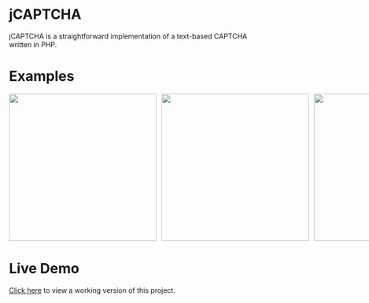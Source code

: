 # jCAPTCHA
jCAPTCHA is a straightforward implementation of a text-based CAPTCHA written in PHP.

# Examples
<div style="display: flex">
    <img src="https://raw.githubusercontent.com/workingPlock/jCAPTCHA/main/examples/1.png" style="width: 300px; margin-right: 10px">
    <img src="https://raw.githubusercontent.com/workingPlock/jCAPTCHA/main/examples/2.png" style="width: 300px; margin-right: 10px">
    <img src="https://raw.githubusercontent.com/workingPlock/jCAPTCHA/main/examples/3.png" style="width: 300px; margin-right: 10px">
</div>

# Live Demo
<a href="https://jcaptcha.stablenetwork.uk/">Click here</a> to view a working version of this project.
